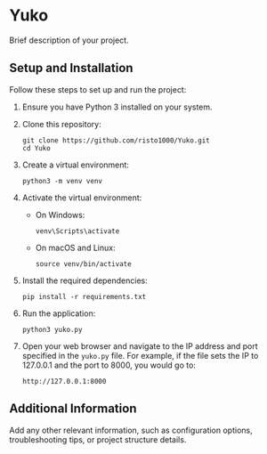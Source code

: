 # Yuko

Brief description of your project.

## Setup and Installation

Follow these steps to set up and run the project:

1. Ensure you have Python 3 installed on your system.

2. Clone this repository:
   ```
   git clone https://github.com/risto1000/Yuko.git
   cd Yuko
   ```

3. Create a virtual environment:
   ```
   python3 -m venv venv
   ```

4. Activate the virtual environment:
   - On Windows:
     ```
     venv\Scripts\activate
     ```
   - On macOS and Linux:
     ```
     source venv/bin/activate
     ```

5. Install the required dependencies:
   ```
   pip install -r requirements.txt
   ```

6. Run the application:
   ```
   python3 yuko.py
   ```

7. Open your web browser and navigate to the IP address and port specified in the `yuko.py` file.
   For example, if the file sets the IP to 127.0.0.1 and the port to 8000, you would go to:
   ```
   http://127.0.0.1:8000
   ```

## Additional Information

Add any other relevant information, such as configuration options, troubleshooting tips, or project structure details.

